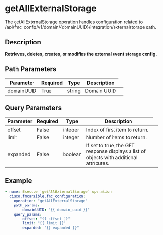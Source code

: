 # getAllExternalStorage

The getAllExternalStorage operation handles configuration related to [/api/fmc_config/v1/domain/{domainUUID}/integration/externalstorage](/paths//api/fmc_config/v1/domain/{domain_uuid}/integration/externalstorage.md) path.&nbsp;
## Description
**Retrieves, deletes, creates, or modifies the external event storage config.**

## Path Parameters
| Parameter | Required | Type | Description |
| --------- | -------- | ---- | ----------- |
| domainUUID | True | string <td colspan=3> Domain UUID |

## Query Parameters
| Parameter | Required | Type | Description |
| --------- | -------- | ---- | ----------- |
| offset | False | integer <td colspan=3> Index of first item to return. |
| limit | False | integer <td colspan=3> Number of items to return. |
| expanded | False | boolean <td colspan=3> If set to true, the GET response displays a list of objects with additional attributes. |

## Example
```yaml
- name: Execute 'getAllExternalStorage' operation
  cisco.fmcansible.fmc_configuration:
    operation: "getAllExternalStorage"
    path_params:
        domainUUID: "{{ domain_uuid }}"
    query_params:
        offset: "{{ offset }}"
        limit: "{{ limit }}"
        expanded: "{{ expanded }}"

```